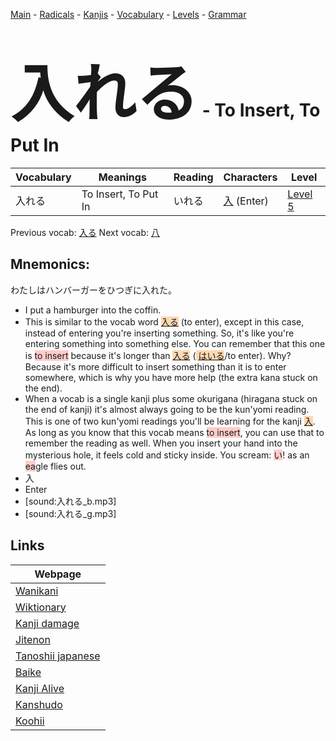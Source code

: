 <style> bigfont {font-size: 100px}</style>
[Main](../README.md) -
[Radicals](../radicals.md) -
[Kanjis](../kanjis.md) -
[Vocabulary](../vocabulary.md) -
[Levels](../levels.md) -
[Grammar](../grammar.md)
# <bigfont> 入れる</bigfont> - To Insert, To Put In 

| Vocabulary | Meanings | Reading | Characters | Level |
| --- | --- | --- | --- | --- |
| 入れる | To Insert, To Put In | いれる |  [入](../kanjis/入.md) (Enter) | [Level 5](../levels/wk_level5.md) |

Previous vocab: [入る](入る.md) Next vocab: [八](八.md) 

## Mnemonics:
わたしはハンバーガーをひつぎに入れた。
* I put a hamburger into the coffin.
* This is similar to the vocab word <span style="background-color:#fed8b1"> [入る]([入](https://jisho.org/search/入)る)</span> (to enter), except in this case, instead of entering you're inserting something. So, it's like you're entering something into something else. You can remember that this one is <span style="background-color:#ffcccb"> to insert</span> because it's longer than <span style="background-color:#fed8b1"> [入る]([入](https://jisho.org/search/入)る)</span> (<span style="background-color:#fed8b1"> [はいる](https://jisho.org/search/はいる)</span>/to enter). Why? Because it's more difficult to insert something than it is to enter somewhere, which is why you have more help (the extra kana stuck on the end).
* When a vocab is a single kanji plus some okurigana (hiragana stuck on the end of kanji) it's almost always going to be the kun'yomi reading. This is one of two kun'yomi readings you'll be learning for the kanji <span style="background-color:#fed8b1"> [入](https://jisho.org/search/入)</span>. As long as you know that this vocab means <span style="background-color:#ffcccb"> to insert</span>, you can use that to remember the reading as well. When you insert your hand into the mysterious hole, it feels cold and sticky inside. You scream: <span style="background-color:#ffcccb"> い</span>! as an <span style="background-color:#ffcccb"> ea</span>gle flies out.
* 入
* Enter
* [sound:入れる_b.mp3]
* [sound:入れる_g.mp3]


## Links 

| Webpage |
| --- |
| [Wanikani          ](https://www.wanikani.com/kanji/入れる) |
| [Wiktionary        ](https://en.wiktionary.org/wiki/入れる) |
| [Kanji damage      ](http://www.kanjidamage.com/kanji/search?utf8=✓&q=入れる) |
| [Jitenon           ](https://jitenon.com/kanji/入れる) |
| [Tanoshii japanese ](https://www.tanoshiijapanese.com/dictionary/kanji.cfm?k=入れる) |
| [Baike             ](https://baike.baidu.com/item/入れる) |
| [Kanji Alive       ](https://app.kanjialive.com/入れる) |
| [Kanshudo          ](https://www.kanshudo.com/searchmn?q=入れる) |
| [Koohii            ](https://kanji.koohii.com/study/kanji/入れる) |
